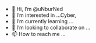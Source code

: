 - 👋 Hi, I’m @uNburNed
- 👀 I’m interested in ...Cyber, 
- 🌱 I’m currently learning ...
- 💞️ I’m looking to collaborate on ...
- 📫 How to reach me ...

<!---
uNburNed/uNburNed is a ✨ special ✨ repository because its `README.md` (this file) appears on your GitHub profile.
You can click the Preview link to take a look at your changes.
--->
